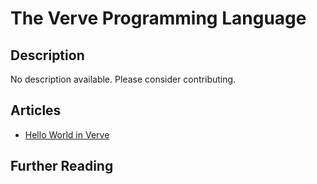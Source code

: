 # The Verve Programming Language

## Description

No description available. Please consider contributing.

## Articles

- [Hello World in Verve](https://sampleprograms.io/projects/hello-world/verve)

## Further Reading